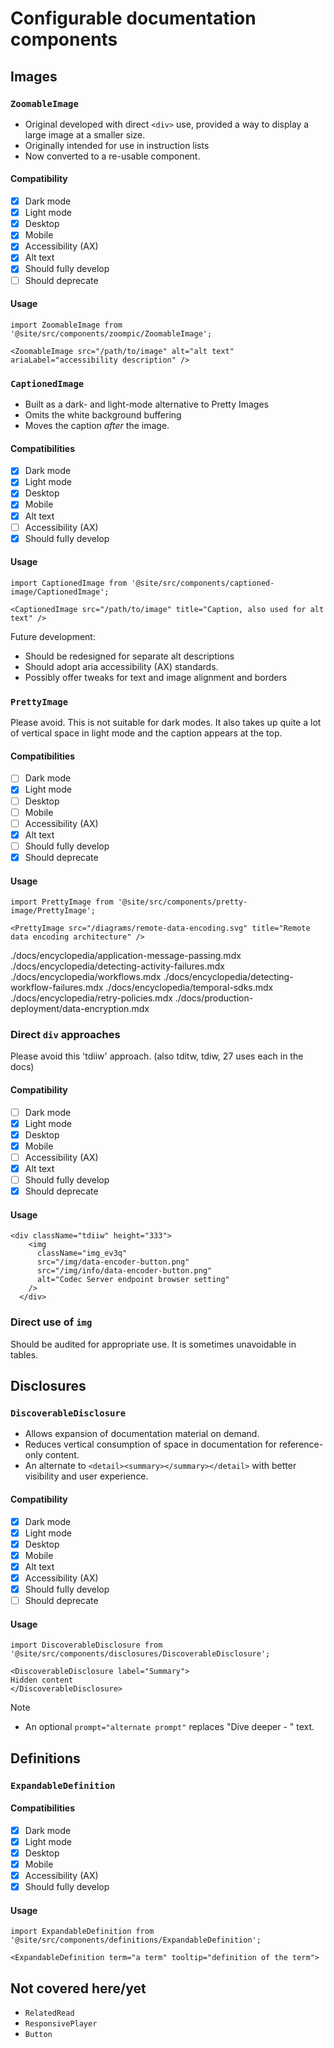 # Configurable documentation components

## Images

### `ZoomableImage`

- Original developed with direct `<div>` use, provided a way to display a large image at a smaller size.
- Originally intended for use in instruction lists 
- Now converted to a re-usable component.

#### Compatibility

- [x] Dark mode
- [x] Light mode
- [x] Desktop
- [x] Mobile
- [x] Accessibility (AX)
- [x] Alt text
- [x] Should fully develop
- [ ] Should deprecate

#### Usage

```
import ZoomableImage from '@site/src/components/zoompic/ZoomableImage';

<ZoomableImage src="/path/to/image" alt="alt text" ariaLabel="accessibility description" /> 

```

### `CaptionedImage`

- Built as a dark- and light-mode alternative to Pretty Images 
- Omits the white background buffering
- Moves the caption _after_ the image.

#### Compatibilities

- [x] Dark mode
- [x] Light mode
- [x] Desktop
- [x] Mobile
- [x] Alt text
- [ ] Accessibility (AX)
- [x] Should fully develop

#### Usage

```
import CaptionedImage from '@site/src/components/captioned-image/CaptionedImage';

<CaptionedImage src="/path/to/image" title="Caption, also used for alt text" />
```

Future development:

- Should be redesigned for separate alt descriptions
- Should adopt aria accessibility (AX) standards.
- Possibly offer tweaks for text and image alignment and borders 

### `PrettyImage`

Please avoid. This is not suitable for dark modes. It also takes up quite a lot of vertical space in light mode and the caption appears at the top.

#### Compatibilities

- [ ] Dark mode
- [x] Light mode
- [ ] Desktop
- [ ] Mobile
- [ ] Accessibility (AX)
- [x] Alt text
- [ ] Should fully develop
- [x] Should deprecate

#### Usage

```
import PrettyImage from '@site/src/components/pretty-image/PrettyImage';

<PrettyImage src="/diagrams/remote-data-encoding.svg" title="Remote data encoding architecture" />
```

./docs/encyclopedia/application-message-passing.mdx
./docs/encyclopedia/detecting-activity-failures.mdx
./docs/encyclopedia/workflows.mdx
./docs/encyclopedia/detecting-workflow-failures.mdx
./docs/encyclopedia/temporal-sdks.mdx
./docs/encyclopedia/retry-policies.mdx
./docs/production-deployment/data-encryption.mdx

### Direct `div` approaches

Please avoid this 'tdiiw' approach. 
(also tditw, tdiw, 27 uses each in the docs)

#### Compatibility

- [ ] Dark mode
- [x] Light mode
- [x] Desktop
- [x] Mobile
- [ ] Accessibility (AX)
- [x] Alt text
- [ ] Should fully develop
- [x] Should deprecate

#### Usage
```
<div className="tdiiw" height="333">
    <img
      className="img_ev3q"
      src="/img/data-encoder-button.png"
      src="/img/info/data-encoder-button.png"
      alt="Codec Server endpoint browser setting"
    />
  </div>
```

### Direct use of `img`

Should be audited for appropriate use.
It is sometimes unavoidable in tables.

## Disclosures

### `DiscoverableDisclosure`

- Allows expansion of documentation material on demand.
- Reduces vertical consumption of space in documentation for reference-only content.
- An alternate to `<detail><summary></summary></detail>` with better visibility and user experience.

#### Compatibility

- [x] Dark mode
- [x] Light mode
- [x] Desktop
- [x] Mobile
- [x] Alt text
- [x] Accessibility (AX)
- [x] Should fully develop
- [ ] Should deprecate

#### Usage

```
import DiscoverableDisclosure from '@site/src/components/disclosures/DiscoverableDisclosure';

<DiscoverableDisclosure label="Summary">
Hidden content
</DiscoverableDisclosure>
```

Note

- An optional `prompt="alternate prompt"` replaces "Dive deeper - " text.

## Definitions

### `ExpandableDefinition`

#### Compatibilities

- [x] Dark mode
- [x] Light mode
- [x] Desktop
- [x] Mobile
- [x] Accessibility (AX)
- [x] Should fully develop

#### Usage

```
import ExpandableDefinition from '@site/src/components/definitions/ExpandableDefinition';

<ExpandableDefinition term="a term" tooltip="definition of the term">
```

## Not covered here/yet

- `RelatedRead`
- `ResponsivePlayer`
- `Button`
